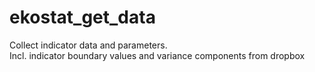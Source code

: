 # ekostat_get_data
Collect indicator data and parameters.<br>
Incl. indicator boundary values and variance components from dropbox
